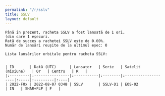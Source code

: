 ```yaml
---
permalink: "/r/sslv"
title: SSLV
layout: default
---
```


    Până în prezent, racheta SSLV a fost lansată de 1 ori.
    (din care 1 eșecuri.
    Rată de succes a rachetei SSLV este de 0.00%.
    Număr de lansări reușite de la ultimul eșec: 0
    
    Lista lansărilor orbitale pentru racheta SSLV:
    
    
    | ID       | Dată (UTC)      | Lansator   | Serie   | Satelit (misiune)   | Or   | Centru   | R   |
    |:---------|:----------------|:-----------|:--------|:--------------------|:-----|:---------|:----|
    | 2022-F0x | 2022-08-07 0348 | SSLV       | SSLV-D1 | EOS-02              | IN   | SHAR+FLP | F   |

